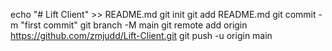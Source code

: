echo "# Lift Client" >> README.md
git init
git add README.md
git commit -m "first commit"
git branch -M main
git remote add origin https://github.com/zmjudd/Lift-Client.git
git push -u origin main
